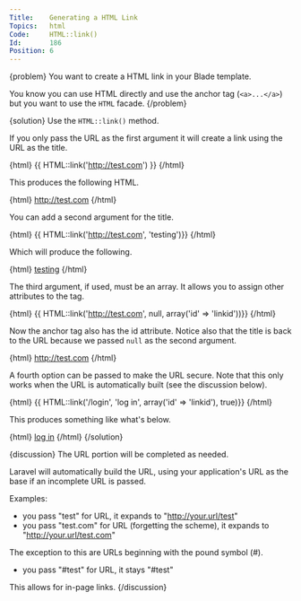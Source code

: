 ```yaml
---
Title:    Generating a HTML Link
Topics:   html
Code:     HTML::link()
Id:       186
Position: 6
---
```


{problem}
You want to create a HTML link in your Blade template.

You know you can use HTML directly and use the anchor tag (`<a>...</a>`) but you want to use the `HTML` facade.
{/problem}

{solution}
Use the `HTML::link()` method.

If you only pass the URL as the first argument it will create a link using the URL as the title.

{html}
{{ HTML::link('http://test.com') }}
{/html}

This produces the following HTML.

{html}
<a href="http://test.com">http://test.com</a>
{/html}

You can add a second argument for the title.

{html}
{{ HTML::link('http://test.com', 'testing')}}
{/html}

Which will produce the following.

{html}
<a href="http://test.com">testing</a>
{/html}

The third argument, if used, must be an array. It allows you to assign other attributes to the tag.

{html}
{{ HTML::link('http://test.com', null, array('id' => 'linkid'))}}
{/html}

Now the anchor tag also has the id attribute. Notice also that the title is back to the URL because we passed `null` as the second argument.

{html}
<a href="http://test.com" id="linkid">http://test.com</a>
{/html}

A fourth option can be passed to make the URL secure. Note that this only works when the URL is automatically built (see the discussion below).

{html}
{{ HTML::link('/login', 'log in', array('id' => 'linkid'), true)}}
{/html}

This produces something like what's below.

{html}
<a href="https://your.url/login" id="linkid">log in</a>
{/html}
{/solution}

{discussion}
The URL portion will be completed as needed.

Laravel will automatically build the URL, using your application's URL as the base if an incomplete URL is passed.

Examples:

* you pass "test" for URL, it expands to "http://your.url/test"
* you pass "test.com" for URL (forgetting the scheme), it expands to "http://your.url/test.com"

The exception to this are URLs beginning with the pound symbol (#).

* you pass "#test" for URL, it stays "#test"

This allows for in-page links.
{/discussion}
